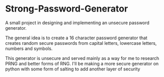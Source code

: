 # Strong-Password-Generator
A small project in designing and implementing an unsecure password generator. 

The general idea is to create a 16 character password generator that creates random secure passwords from capital letters, lowercase letters, numbers and symbols.

This generator is unsecure and served mainly as a way for me to research PRNG and better forms of RNG. I'll be making a more secure generator on python with some form of salting to add another layer of security
